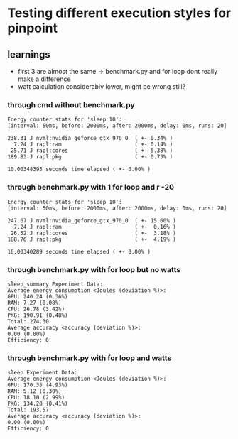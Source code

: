 # Testing different execution styles for pinpoint

## learnings
- first 3 are almost the same -> benchmark.py and for loop dont really make a difference
- watt calculation considerably lower, might be wrong still?


### through cmd without benchmark.py

	Energy counter stats for 'sleep 10':
	[interval: 50ms, before: 2000ms, after: 2000ms, delay: 0ms, runs: 20]

	238.31 J nvml:nvidia_geforce_gtx_970_0	( +- 0.34% )
	  7.24 J rapl:ram                     	( +- 0.14% )
	 25.71 J rapl:cores                   	( +- 5.38% )
	189.83 J rapl:pkg                     	( +- 0.73% )

	10.00348395 seconds time elapsed ( +- 0.00% )


### through benchmark.py with 1 for loop and r -20

	Energy counter stats for 'sleep 10':
	[interval: 50ms, before: 2000ms, after: 2000ms, delay: 0ms, runs: 20]

	247.67 J nvml:nvidia_geforce_gtx_970_0	( +- 15.60% )
	  7.24 J rapl:ram                     	( +-  0.16% )
	 26.52 J rapl:cores                   	( +-  3.18% )
	188.76 J rapl:pkg                     	( +-  4.19% )

	10.00340289 seconds time elapsed ( +- 0.00% )


### through benchmark.py with for loop but no watts

	sleep_summary Experiment Data:
	Average energy consumption <Joules (deviation %)>:
	GPU: 240.24 (0.36%)
	RAM: 7.27 (0.08%)
	CPU: 26.78 (3.42%)
	PKG: 190.91 (0.48%)
	Total: 274.30
	Average accuracy <accuracy (deviation %)>:
	0.00 (0.00%)
	Efficiency: 0


### through benchmark.py with for loop and watts

	sleep Experiment Data:
	Average energy consumption <Joules (deviation %)>:
	GPU: 170.35 (4.93%)
	RAM: 5.12 (0.30%)
	CPU: 18.10 (2.99%)
	PKG: 134.20 (0.41%)
	Total: 193.57
	Average accuracy <accuracy (deviation %)>:
	0.00 (0.00%)
	Efficiency: 0